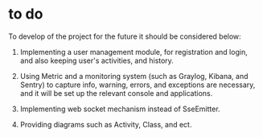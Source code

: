 # to do
To develop of the project for the future it should be considered below:

1) Implementing a user management module, for registration and login, and also keeping user's activities, and
history.


2) Using Metric and a monitoring system (such as Graylog, Kibana, and Sentry) to capture info, warning, errors, and exceptions are necessary, and 
   it will be set up the relevant console and applications.

3) Implementing web socket mechanism instead of SseEmitter.

4) Providing diagrams such as Activity, Class, and ect.